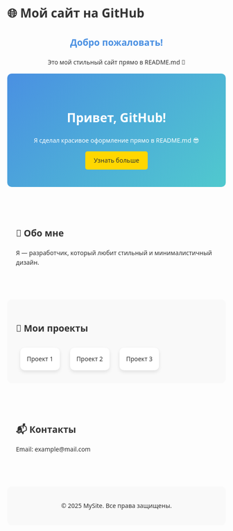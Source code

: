 # 🌐 Мой сайт на GitHub

<p align="center">
  <h2 align="center" style="color:#4A90E2;">Добро пожаловать!</h2>
  <p align="center">Это мой стильный сайт прямо в README.md 🚀</p>
</p>

<style>
/* Стили прямо в README */
body {
    font-family: 'Segoe UI', Tahoma, sans-serif;
    line-height: 1.6;
    color: #333;
}

.hero {
    background: linear-gradient(135deg, #4A90E2, #50C9CE);
    color: white;
    padding: 40px;
    text-align: center;
    border-radius: 10px;
}

.btn {
    display: inline-block;
    padding: 10px 20px;
    background: #FFD700;
    color: #333;
    text-decoration: none;
    border-radius: 5px;
}

.section {
    margin-top: 40px;
    padding: 20px;
    border-radius: 10px;
}

.alt-bg {
    background: #f9f9f9;
}

.card {
    display: inline-block;
    background: white;
    padding: 15px;
    margin: 10px;
    border-radius: 10px;
    box-shadow: 0 4px 8px rgba(0,0,0,0.1);
}
</style>

<div class="hero">
  <h1>Привет, GitHub!</h1>
  <p>Я сделал красивое оформление прямо в README.md 😎</p>
  <a class="btn" href="#about">Узнать больше</a>
</div>

<div id="about" class="section">
  <h2>📌 Обо мне</h2>
  <p>Я — разработчик, который любит стильный и минималистичный дизайн.</p>
</div>

<div id="projects" class="section alt-bg">
  <h2>💼 Мои проекты</h2>
  <div class="card">Проект 1</div>
  <div class="card">Проект 2</div>
  <div class="card">Проект 3</div>
</div>

<div id="contact" class="section">
  <h2>📬 Контакты</h2>
  <p>Email: example@mail.com</p>
</div>

<footer class="section alt-bg" style="text-align:center;">
  <p>© 2025 MySite. Все права защищены.</p>
</footer>
